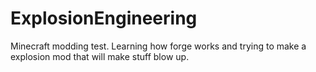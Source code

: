 ExplosionEngineering
====================

Minecraft modding test. Learning how forge works and trying to make a explosion mod that will make stuff blow up.
